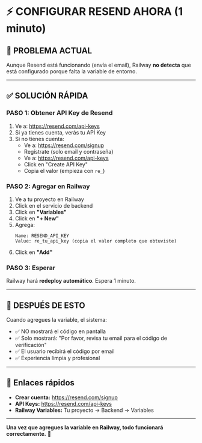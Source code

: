 # ⚡ CONFIGURAR RESEND AHORA (1 minuto)

## 🔴 PROBLEMA ACTUAL
Aunque Resend está funcionando (envía el email), Railway **no detecta** que está configurado porque falta la variable de entorno.

---

## ✅ SOLUCIÓN RÁPIDA

### **PASO 1: Obtener API Key de Resend**

1. Ve a: https://resend.com/api-keys
2. Si ya tienes cuenta, verás tu API Key
3. Si no tienes cuenta:
   - Ve a: https://resend.com/signup
   - Regístrate (solo email y contraseña)
   - Ve a: https://resend.com/api-keys
   - Click en "Create API Key"
   - Copia el valor (empieza con `re_`)

### **PASO 2: Agregar en Railway**

1. Ve a tu proyecto en Railway
2. Click en el servicio de backend
3. Click en **"Variables"**
4. Click en **"+ New"**
5. Agrega:
   ```
   Name: RESEND_API_KEY
   Value: re_tu_api_key (copia el valor completo que obtuviste)
   ```
6. Click en **"Add"**

### **PASO 3: Esperar**

Railway hará **redeploy automático**. Espera 1 minuto.

---

## 🎉 DESPUÉS DE ESTO

Cuando agregues la variable, el sistema:
- ✅ NO mostrará el código en pantalla
- ✅ Solo mostrará: "Por favor, revisa tu email para el código de verificación"
- ✅ El usuario recibirá el código por email
- ✅ Experiencia limpia y profesional

---

## 📍 Enlaces rápidos

- **Crear cuenta:** https://resend.com/signup
- **API Keys:** https://resend.com/api-keys
- **Railway Variables:** Tu proyecto → Backend → Variables

---

**Una vez que agregues la variable en Railway, todo funcionará correctamente.** 🚀

